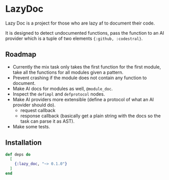# LazyDoc

Lazy Doc is a project for those who are lazy af to document their code.

It is designed to detect undocumented functions, pass the function to an AI
provider which is a tuple of two elements `{:github, :codestral}`.

## Roadmap

- Currently the mix task only takes the first function for the first module,
  take all the functions for all modules given a pattern.
- Prevent crashing if the module does not contain any function to document.
- Make AI docs for modules as well, `@module_doc`.
- Inspect the `defimpl` and `defprotocol` nodes.
- Make AI providers more extensible (define a protocol of what an AI provider
  should do).
  - request callback
  - response callback (basically get a plain string with the docs so the task
    can parse it as AST).
- Make some tests.

## Installation

``` elixir
def deps do
  [
    {:lazy_doc, "~> 0.1.0"}
  ]
end
```
